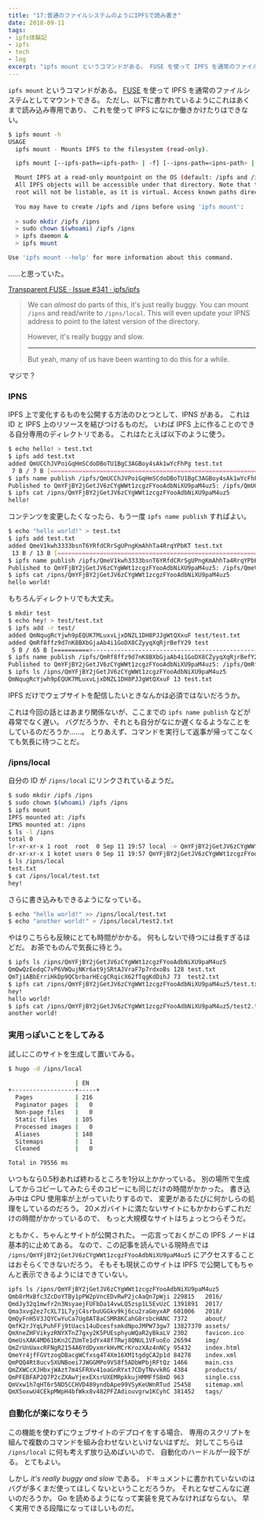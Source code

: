 ```yaml
---
title: "17:普通のファイルシステムのようにIPFSで読み書き"
date: 2018-09-11
tags:
- ipfs体験記
- ipfs
- tech
- log
excerpt: "ipfs mount というコマンドがある。 FUSE を使って IPFS を通常のファイルシステムとしてマウントできる。 ただし、以下に書かれているようにこれはあくまで読み込み専用であり、 これを使って IPFS になにか働きかけたりはできない。……と思っていた。"
---
```


`ipfs mount` というコマンドがある。
[FUSE](https://ja.wikipedia.org/wiki/Filesystem_in_Userspace)
を使って IPFS を通常のファイルシステムとしてマウントできる。
ただし、以下に書かれているようにこれはあくまで読み込み専用であり、
これを使って IPFS になにか働きかけたりはできない。

```bash
$ ipfs mount -h
USAGE
  ipfs mount - Mounts IPFS to the filesystem (read-only).

  ipfs mount [--ipfs-path=<ipfs-path> | -f] [--ipns-path=<ipns-path> | -n]

  Mount IPFS at a read-only mountpoint on the OS (default: /ipfs and /ipns).
  All IPFS objects will be accessible under that directory. Note that the
  root will not be listable, as it is virtual. Access known paths directly.
  
  You may have to create /ipfs and /ipns before using 'ipfs mount':
  
  > sudo mkdir /ipfs /ipns
  > sudo chown $(whoami) /ipfs /ipns
  > ipfs daemon &
  > ipfs mount

Use 'ipfs mount --help' for more information about this command.

```

……と思っていた。

[Transparent FUSE · Issue #341 · ipfs/ipfs](https://github.com/ipfs/ipfs/issues/341)

> We can *almost* do parts of this, it's just really buggy. You can mount `/ipns` and read/write to `/ipns/local`. This will even update your IPNS address to point to the latest version of the directory.
>
> However, it's really buggy and slow.
>
> ---
>
> But yeah, many of us have been wanting to do this for a while.

マジで？

### IPNS

IPFS 上で変化するものを公開する方法のひとつとして、IPNS がある。
これは ID と IPFS 上のリソースを結びつけるものだ。
いわば IPFS 上に作ることのできる自分専用のディレクトリである。
これはたとえば以下のように使う。

```bash
$ echo hello! > test.txt
$ ipfs add test.txt 
added QmUCChJVPoiGqHmSCdoDBoTU1BgC3AGBoy4sAk1wYcFhPg test.txt
 7 B / 7 B [=========================================================================================================================================] 100.00%
$ ipfs name publish /ipfs/QmUCChJVPoiGqHmSCdoDBoTU1BgC3AGBoy4sAk1wYcFhPg
Published to QmYFjBY2jGetJV6zCYgWWt1zcgzFYooAdbNiXU9paM4uz5: /ipfs/QmUCChJVPoiGqHmSCdoDBoTU1BgC3AGBoy4sAk1wYcFhPg
$ ipfs cat /ipns/QmYFjBY2jGetJV6zCYgWWt1zcgzFYooAdbNiXU9paM4uz5
hello!
```

コンテンツを変更したくなったら、もう一度 `ipfs name publish` すればよい。

```bash
$ echo "hello world!" > test.txt
$ ipfs add test.txt 
added QmeV1kwh3333bsnT6YRfdCRrSgUPngKmAhhTa4RrqYPbKT test.txt
 13 B / 13 B [=======================================================================================================================================] 100.00%
$ ipfs name publish /ipfs/QmeV1kwh3333bsnT6YRfdCRrSgUPngKmAhhTa4RrqYPbKT
Published to QmYFjBY2jGetJV6zCYgWWt1zcgzFYooAdbNiXU9paM4uz5: /ipfs/QmeV1kwh3333bsnT6YRfdCRrSgUPngKmAhhTa4RrqYPbKT
$ ipfs cat /ipns/QmYFjBY2jGetJV6zCYgWWt1zcgzFYooAdbNiXU9paM4uz5
hello world!
```

もちろんディレクトリでも大丈夫。

```bash
$ mkdir test
$ echo hey! > test/test.txt
$ ipfs add -r test/
added QmNqugRcYjwh9pEQUK7MLuxvLjxDNZL1DH8PJJgWtQXxuF test/test.txt
added QmRf8ffz9d7nK8BXbGjaAb4i1GoDX8CZyyqXqRjrBefY29 test
 5 B / 65 B [==========>-----------------------------------------------------------------------------------------------------------------------------]   7.69%
$ ipfs name publish /ipfs/QmRf8ffz9d7nK8BXbGjaAb4i1GoDX8CZyyqXqRjrBefY29
Published to QmYFjBY2jGetJV6zCYgWWt1zcgzFYooAdbNiXU9paM4uz5: /ipfs/QmRf8ffz9d7nK8BXbGjaAb4i1GoDX8CZyyqXqRjrBefY29
$ ipfs ls /ipns/QmYFjBY2jGetJV6zCYgWWt1zcgzFYooAdbNiXU9paM4uz5
QmNqugRcYjwh9pEQUK7MLuxvLjxDNZL1DH8PJJgWtQXxuF 13 test.txt 
```

IPFS だけでウェブサイトを配信したいときなんかは必須ではないだろうか。

これは今回の話とはあまり関係ないが、ここまでの `ipfs name publish` などが尋常でなく遅い。
バグだろうか、それとも自分がなにか遅くなるようなことをしているのだろうか……。
とりあえず、コマンドを実行して返事が帰ってこなくても気長に待つことだ。

### /ipns/local

自分の ID が `/ipns/local` にリンクされているようだ。

```bash
$ sudo mkdir /ipfs /ipns
$ sudo chown $(whoami) /ipfs /ipns
$ ipfs mount
IPFS mounted at: /ipfs
IPNS mounted at: /ipns
$ ls -l /ipns
total 0
lr-xr-xr-x 1 root  root  0 Sep 11 19:57 local -> QmYFjBY2jGetJV6zCYgWWt1zcgzFYooAdbNiXU9paM4uz5
dr-xr-xr-x 1 kotet users 0 Sep 11 19:57 QmYFjBY2jGetJV6zCYgWWt1zcgzFYooAdbNiXU9paM4uz5
$ ls /ipns/local
test.txt
$ cat /ipns/local/test.txt
hey!
```

さらに書き込みもできるようになっている。

```bash
$ echo "hello world!" >> /ipns/local/test.txt
$ echo "another world!" > /ipns/local/test2.txt
```

やはりこちらも反映にとても時間がかかる。
何もしないで待つには長すぎるほどだ。
お茶でものんで気長に待とう。

```bash
$ ipfs ls /ipns/QmYFjBY2jGetJV6zCYgWWt1zcgzFYooAdbNiXU9paM4uz5
QmQwQzEedqC7vP6VWQujNKr6at9jSRtAJVraF7p7rdxoBs 128 test.txt
QmTjiABbErriHkDp9QCbrbarHEcgCRqicX62fTqgKdDihJ 73  test2.txt
$ ipfs cat /ipns/QmYFjBY2jGetJV6zCYgWWt1zcgzFYooAdbNiXU9paM4uz5/test.txt
hey!
hello world!
$ ipfs cat /ipns/QmYFjBY2jGetJV6zCYgWWt1zcgzFYooAdbNiXU9paM4uz5/test2.txt
another world!
```

### 実用っぽいことをしてみる

試しにこのサイトを生成して置いてみる。

```bash
$ hugo -d /ipns/local

                   | EN   
+------------------+-----+
  Pages            | 216  
  Paginator pages  |   0  
  Non-page files   |   0  
  Static files     | 105  
  Processed images |   0  
  Aliases          | 148  
  Sitemaps         |   1  
  Cleaned          |   0  

Total in 79556 ms
```

いつもなら0.5秒あれば終わるところを1分以上かかっている。
別の場所で生成してからコピーしてみたらそのコピーにも同じだけの時間がかかった。
書き込み中は CPU 使用率が上がっていたりするので、
変更があるたびに何かしらの処理をしているのだろう。
20メガバイトに満たないサイトにもかかわらずこれだけの時間がかかっているので、
もっと大規模なサイトはちょっとつらそうだ。

ともかく、ちゃんとサイトが公開された。
一応言っておくがこの IPFS ノードは基本的に止めてある。
なので、この記事を読んでいる現時点では
`/ipns/QmYFjBY2jGetJV6zCYgWWt1zcgzFYooAdbNiXU9paM4uz5`
にアクセスすることはおそらくできないだろう。
そもそも現状このサイトは IPFS で公開してもちゃんと表示できるようにはできていない。

```bash
ipfs ls /ipns/QmYFjBY2jGetJV6zCYgWWt1zcgzFYooAdbNiXU9paM4uz5
Qmb8rMxBfc3ZcDoYTBy1pPW2pVncEDvRwP2jcAaQn7pWji 229815   2016/
QmdJy32q1mwfr2n3NsyaejFUFbDa14vwLQ5zsp1L5EvUzC 1391891  2017/
Qma3xvg2ez7cXL71L7yjC4srbuUGGkv9kj6cu2raGmyxAP 601006   2018/
QmQyFnH5V3JQYCwYuCa7Ug8AT8aCSMR8KCahG8rsbcHANC 7372     about/
QmfK2rJYqLPuhFFj9tUacs14uDcesfsmkdNpoJMPW73gw7 13827370 assets/
QmXneZHFVikyzRNYXTnZ7gxy2K5PUEsphyuWQaR2yBkaLV 2302     favicon.ico
QmeUsXAK4MD61bKn2CZUmTe1dYx48f7Rwj8QNUL1VFuoEo 26594    img/
QmZrUnUaxcRFNgR2154A6YdDyxmrkHvMCrKrozXAz4nNCy 95432    index.html
QmeYr4jfFGVtzogDBacgWCfxsg4T4Xm16XM1tgdgCA2p1d 84278    index.xml
QmPQQ4Rt8ucv5XUNBoei7JWGGMPo9VS8f5ADbWPbjRFtQz 1466     main.css
QmZXWCcXJHbxjWAzt7m4SFRXv41oaGnRYxt7CDyTNvvkRG 4384     products/
QmPFEBFAP2Q7P2cZXAwYjexEXsrUXEMRpkkujHMMFfS8mD 963      single.css
QmVxw1h7qHT6r5ND5CCHVD489yndbApe99VSyKeUWnRTud 25458    sitemap.xml
QmX5oxwU4CEkpMWpH4bfWkx8v482PFZAdiouvgrw1KCyhC 381452   tags/
```

### 自動化が楽になりそう

この機能を使わずにウェブサイトのデプロイをする場合、
専用のスクリプトを組んで複数のコマンドを組み合わせないといけないはずだ。
対してこちらは `/ipns/local` に何も考えず放り込めばいいので、
自動化のハードルが一段下がる。
とてもよい。

しかし *it's really buggy and slow* である。
ドキュメントに書かれていないのはバグが多くまだ使ってほしくないということだろうか。
それとなぜこんなに遅いのだろうか。
Go を読めるようになって実装を見てみなければならない。
早く実用できる段階になってほしいものだ。